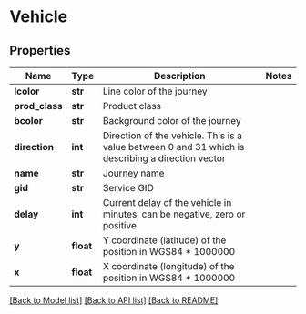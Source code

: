 # Vehicle

## Properties
Name | Type | Description | Notes
------------ | ------------- | ------------- | -------------
**lcolor** | **str** | Line color of the journey | 
**prod_class** | **str** | Product class | 
**bcolor** | **str** | Background color of the journey | 
**direction** | **int** | Direction of the vehicle. This is a value between 0 and 31 which is describing a direction vector | 
**name** | **str** | Journey name | 
**gid** | **str** | Service GID | 
**delay** | **int** | Current delay of the vehicle in minutes, can be negative, zero or positive | 
**y** | **float** | Y coordinate (latitude) of the position in WGS84 * 1000000 | 
**x** | **float** | X coordinate (longitude) of the position in WGS84 * 1000000 | 

[[Back to Model list]](../README.md#documentation-for-models) [[Back to API list]](../README.md#documentation-for-api-endpoints) [[Back to README]](../README.md)


